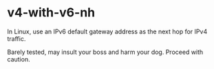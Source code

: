# v4-with-v6-nh
In Linux, use an IPv6 default gateway address as the next hop for IPv4 traffic. 

Barely tested, may insult your boss and harm your dog. Proceed with caution.
